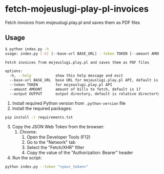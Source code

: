 # fetch-mojeuslugi-play-pl-invoices
Fetch invoices from mojeuslugi.play.pl and saves them as PDF files

## Usage

```bash
$ python index.py -h
usage: index.py [-h] [--base-url BASE_URL] --token TOKEN [--amount AMOUNT] [--output OUTPUT]

Fetch invoices from mojeuslugi.play.pl and saves them as PDF files

options:
  -h, --help           show this help message and exit
  --base-url BASE_URL  base URL for mojeuslugi.play.pl API, default is https://mojeuslugi.play.pl
  --token TOKEN        for mojeuslugi.play.pl API
  --amount AMOUNT      amount of bills to fetch, default is 17
  --output OUTPUT      output directory, default is relative directorty invoices/
```

1. Install required Python version from `.python-version` file
2. Install the required packages:
```bash
pip install -r requirements.txt
```
3. Copy the JSON Web Token from the browser:
   1. Chrome:
      1. Open the Developer Tools (F12)
      2. Go to the "Network" tab
      3. Select the "Fetch/XHR" filter
      4. Copy the value of the "Authorization: Bearer" header
4. Run the script:
```bash
python index.py --token "<your_token>"
```
